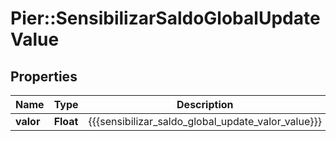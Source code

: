 # Pier::SensibilizarSaldoGlobalUpdateValue

## Properties
Name | Type | Description | Notes
------------ | ------------- | ------------- | -------------
**valor** | **Float** | {{{sensibilizar_saldo_global_update_valor_value}}} | 


